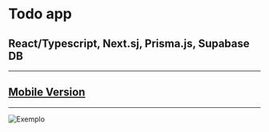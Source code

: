 # Todo app

## React/Typescript, Next.sj, Prisma.js, Supabase DB
----
<a href="https://github.com/mvfernandes/todo-app-react-native" target="_blank"> Mobile Version </a>
----
----
<img src="https://ehssyg.dm.files.1drv.com/y4mAZZXApPUZD2RWk840HL9Zrd1uiBAqwoklc8e6_A6Ch1cRyXivPgNlCoOkTW5efJLUwor84zR7NKjg3RQLl8nRP0eNjUNqTGSOzOuHqgTJv6ExjEEglqT3HGe0sOMbNrtUGzWPMvh0WyZx1WCDE0zUE3IqgI8Ufhud78hakPR5RQvnYtdMfXz7k_DXNByGMvVljXRsLLzSuqxsCR069Ceaw/2021-11-15-12-23-00.gif?psid=1" alt="Exemplo" width="auto"/>
